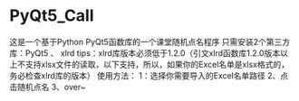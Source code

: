 # PyQt5_Call
这是一个基于Python PyQt5函数库的一个课堂随机点名程序
只需安装2个第三方库：PyQt5 、 xlrd
tips：xlrd库版本必须低于1.2.0（引文xlrd函数库1.2.0版本以上不支持xlsx文件的读取，以下支持，所以，如果你的Excel名单是xlsx格式的，务必检查xlrd库的版本）
使用方法：
1：选择你需要导入的Excel名单路径
2、点击随机点名
3、over~
